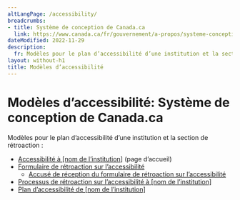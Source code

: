 ```yaml
---
altLangPage: /accessibility/
breadcrumbs:
- title: Système de conception de Canada.ca
  link: https://www.canada.ca/fr/gouvernement/a-propos/systeme-conception.html
dateModified: 2022-11-29
description: 
  fr: Modèles pour le plan d’accessibilité d’une institution et la section de rétroaction. 
layout: without-h1
title: Modèles d’accessibilité
---
```

<h1 property="name" id="wb-cont" dir="ltr"><span class="stacked"><span>Modèles d’accessibilité</span>: <span>Système de conception de Canada.ca</span></span></h1>
<p>Modèles pour le plan d’accessibilité d’une institution et la section de rétroaction :</p>
<ul>
  <li class="mrgn-tp-lg"><a href="afeedback-04-01-fr.html">Accessibilité à [nom de l’institution]</a> (page d’accueil)</li>
  <li><a href="afeedback-04-03-fr.html">Formulaire de rétroaction sur l’accessibilité</a>
    <ul>
      <li><a href="afeedback-04-04-fr.html">Accusé de réception du formulaire de rétroaction sur l’accessibilité</a></li>
    </ul></li>
  <li><a href="afeedback-04-02-fr.html">Processus de rétroaction sur l’accessibilité à [nom de l’institution]</a></li>
  <li><a href="afeedback-04-05-fr.html">Plan d’accessibilité de [nom de l’institution]</a></li>
</ul>
